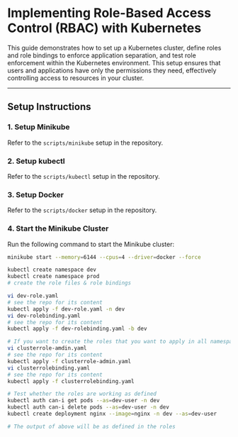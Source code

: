 # Implementing Role-Based Access Control (RBAC) with Kubernetes

This guide demonstrates how to set up a Kubernetes cluster, define roles and role bindings to enforce application separation, and test role enforcement within the Kubernetes environment. This setup ensures that users and applications have only the permissions they need, effectively controlling access to resources in your cluster.

---

## Setup Instructions

### 1. **Setup Minikube**
Refer to the `scripts/minikube` setup in the repository.

### 2. **Setup kubectl**
Refer to the `scripts/kubectl` setup in the repository.

### 3. **Setup Docker**
Refer to the `scripts/docker` setup in the repository.

### 4. **Start the Minikube Cluster**
Run the following command to start the Minikube cluster:
```bash
minikube start --memory=6144 --cpus=4 --driver=docker --force

kubectl create namespace dev
kubectl create namespace prod
# create the role files & role bindings

vi dev-role.yaml 
# see the repo for its content 
kubectl apply -f dev-role.yaml -n dev
vi dev-rolebinding.yaml 
# see the repo for its content 
kubectl apply -f dev-rolebinding.yaml -b dev 

# If you want to create the roles that you want to apply in all namespaces use cluster role below
vi clusterrole-amdin.yaml 
# see the repo for its content 
kubectl apply -f clusterrole-admin.yaml 
vi clusterrolebinding.yaml 
# see the repo for its content 
kubectl apply -f clusterrolebinding.yaml

# Test whether the roles are working as defined
kubectl auth can-i get pods --as=dev-user -n dev
kubectl auth can-i delete pods --as=dev-user -n dev
kubectl create deployment nginx --image=nginx -n dev --as=dev-user

# The output of above will be as defined in the roles
```
